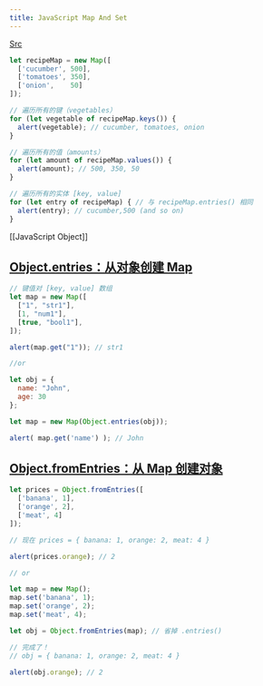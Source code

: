```yaml
---
title: JavaScript Map And Set
---
```

[Src](https://zh.javascript.info/map-set)
```js
let recipeMap = new Map([
  ['cucumber', 500],
  ['tomatoes', 350],
  ['onion',    50]
]);

// 遍历所有的键（vegetables）
for (let vegetable of recipeMap.keys()) {
  alert(vegetable); // cucumber, tomatoes, onion
}

// 遍历所有的值（amounts）
for (let amount of recipeMap.values()) {
  alert(amount); // 500, 350, 50
}

// 遍历所有的实体 [key, value]
for (let entry of recipeMap) { // 与 recipeMap.entries() 相同
  alert(entry); // cucumber,500 (and so on)
}
```
[[JavaScript Object]]
## [Object.entries：从对象创建 Map](https://zh.javascript.info/map-set#objectentries-cong-dui-xiang-chuang-jian-map)
```js
// 键值对 [key, value] 数组
let map = new Map([
  ["1", "str1"],
  [1, "num1"],
  [true, "bool1"],
]);

alert(map.get("1")); // str1

//or 

let obj = {
  name: "John",
  age: 30
};

let map = new Map(Object.entries(obj));

alert( map.get('name') ); // John
```

## [Object.fromEntries：从 Map 创建对象](https://zh.javascript.info/map-set#objectfromentries-cong-map-chuang-jian-dui-xiang)
```js
let prices = Object.fromEntries([
  ['banana', 1],
  ['orange', 2],
  ['meat', 4]
]);

// 现在 prices = { banana: 1, orange: 2, meat: 4 }

alert(prices.orange); // 2

// or

let map = new Map();
map.set('banana', 1);
map.set('orange', 2);
map.set('meat', 4);

let obj = Object.fromEntries(map); // 省掉 .entries()

// 完成了！
// obj = { banana: 1, orange: 2, meat: 4 }

alert(obj.orange); // 2
```

